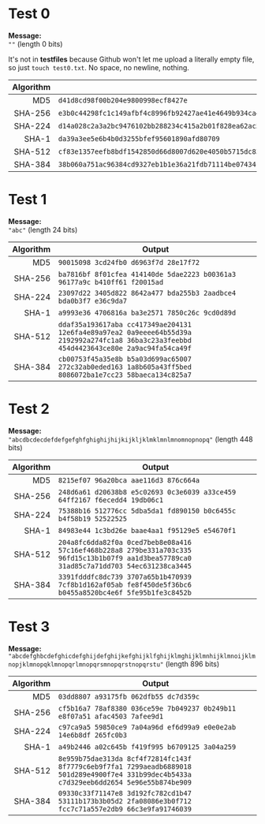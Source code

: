 # Test 0
**Message:**<br>
```""```
(length 0 bits)

It's not in **testfiles** because Github won't let me upload a literally empty file, so just ```touch test0.txt```. No space, no newline, nothing.

| Algorithm | Output
| --------: | ------- |
| MD5       | `d41d8cd98f00b204e9800998ecf8427e`
| SHA-256   | `e3b0c44298fc1c149afbf4c8996fb92427ae41e4649b934ca495991b7852b855`
| SHA-224   | `d14a028c2a3a2bc9476102bb288234c415a2b01f828ea62ac5b3e42f`
| SHA-1     | `da39a3ee5e6b4b0d3255bfef95601890afd80709`
| SHA-512   | `cf83e1357eefb8bdf1542850d66d8007d620e4050b5715dc83f4a921d36ce9ce47d0d13c5d85f2b0ff8318d2877eec2f63b931bd47417a81a538327af927da3e`
| SHA-384   | `38b060a751ac96384cd9327eb1b1e36a21fdb71114be07434c0cc7bf63f6e1da274edebfe76f65fbd51ad2f14898b95b`

# Test 1
**Message:**<br>
```"abc"```
(length 24 bits)

| Algorithm | Output
| --------: | ------- |
| MD5       | `90015098 3cd24fb0 d6963f7d 28e17f72`
| SHA-256   | `ba7816bf 8f01cfea 414140de 5dae2223 b00361a3 96177a9c b410ff61 f20015ad`
| SHA-224   | `23097d22 3405d822 8642a477 bda255b3 2aadbce4 bda0b3f7 e36c9da7`
| SHA-1     | `a9993e36 4706816a ba3e2571 7850c26c 9cd0d89d`
| SHA-512   | `ddaf35a193617aba cc417349ae204131 12e6fa4e89a97ea2 0a9eeee64b55d39a 2192992a274fc1a8 36ba3c23a3feebbd 454d4423643ce80e 2a9ac94fa54ca49f`
| SHA-384   | `cb00753f45a35e8b b5a03d699ac65007 272c32ab0eded163 1a8b605a43ff5bed 8086072ba1e7cc23 58baeca134c825a7`

# Test 2
**Message:**<br>
```"abcdbcdecdefdefgefghfghighijhijkijkljklmklmnlmnomnopnopq"```
(length 448 bits)

| Algorithm | Output
| --------: | ------- |
| MD5       | `8215ef07 96a20bca aae116d3 876c664a`
| SHA-256   | `248d6a61 d20638b8 e5c02693 0c3e6039 a33ce459 64ff2167 f6ecedd4 19db06c1`
| SHA-224   | `75388b16 512776cc 5dba5da1 fd890150 b0c6455c b4f58b19 52522525`
| SHA-1     | `84983e44 1c3bd26e baae4aa1 f95129e5 e54670f1`
| SHA-512   | `204a8fc6dda82f0a 0ced7beb8e08a416 57c16ef468b228a8 279be331a703c335 96fd15c13b1b07f9 aa1d3bea57789ca0 31ad85c7a71dd703 54ec631238ca3445`
| SHA-384   | `3391fdddfc8dc739 3707a65b1b470939 7cf8b1d162af05ab fe8f450de5f36bc6 b0455a8520bc4e6f 5fe95b1fe3c8452b`

# Test 3
**Message:**<br>
```"abcdefghbcdefghicdefghijdefghijkefghijklfghijklmghijklmnhijklmnoijklmnopjklmnopqklmnopqrlmnopqrsmnopqrstnopqrstu"```
(length 896 bits)

| Algorithm | Output
| --------: | ------- |
| MD5       | `03dd8807 a93175fb 062dfb55 dc7d359c`
| SHA-256   | `cf5b16a7 78af8380 036ce59e 7b049237 0b249b11 e8f07a51 afac4503 7afee9d1`
| SHA-224   | `c97ca9a5 59850ce9 7a04a96d ef6d99a9 e0e0e2ab 14e6b8df 265fc0b3`
| SHA-1     | `a49b2446 a02c645b f419f995 b6709125 3a04a259`
| SHA-512   | `8e959b75dae313da 8cf4f72814fc143f 8f7779c6eb9f7fa1 7299aeadb6889018 501d289e4900f7e4 331b99dec4b5433a c7d329eeb6dd2654 5e96e55b874be909`
| SHA-384   | `09330c33f71147e8 3d192fc782cd1b47 53111b173b3b05d2 2fa08086e3b0f712 fcc7c71a557e2db9 66c3e9fa91746039`
